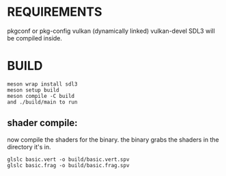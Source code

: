
# REQUIREMENTS

pkgconf or pkg-config
vulkan (dynamically linked)
vulkan-devel 
SDL3 will be compiled inside.

# BUILD

```
meson wrap install sdl3
meson setup build
meson compile -C build
and ./build/main to run
```

## shader compile:

now compile the shaders for the binary.
the binary grabs the shaders in the 
directory it's in.

```
glslc basic.vert -o build/basic.vert.spv
glslc basic.frag -o build/basic.frag.spv
```
